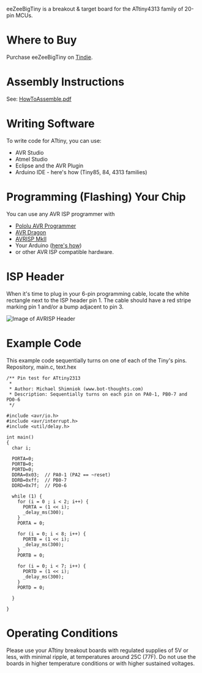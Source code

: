 eeZeeBigTiny is a breakout & target board for the ATtiny4313 family of 20-pin MCUs.

# Where to Buy
Purchase eeZeeBigTiny on [Tindie](https://www.tindie.com/stores/bot_thoughts/).

# Assembly Instructions
See: [HowToAssemble.pdf](https://github.com/shimniok/eeZeeBigTiny/raw/master/documentation/HowToAssemble.pdf)

# Writing Software
To write code for ATtiny, you can use:

* AVR Studio
* Atmel Studio
* Eclipse and the AVR Plugin
* Arduino IDE - here's how (Tiny85, 84, 4313 families)

# Programming (Flashing) Your Chip
You can use any AVR ISP programmer with 

* [Pololu AVR Programmer](https://www.pololu.com/product/1300)
* [AVR Dragon](http://www.newark.com/atmel/atavrdragon/in-circuit-debug-prog-jtag-spi/dp/68T2063?ost=avr+dragon)
* [AVRISP MkII](http://www.newark.com/atmel/atavrisp2/in-system-programmer-usb-8bit/dp/68T2065?ost=avrisp)
* Your Arduino ([here's how](http://arduino.cc/en/Tutorial/ArduinoISP))
* or other AVR ISP compatible hardware.

# ISP Header
When it's time to plug in your 6-pin programming cable, locate the white rectangle next to the ISP header pin 1. The cable should have a red stripe marking pin 1 and/or a bump adjacent to pin 3.

![Image of AVRISP Header](http://www.batsocks.co.uk/img/info_isp/ISP%206%20way%20pinout.png)

# Example Code
This example code sequentially turns on one of each of the Tiny's pins. Repository, main.c, text.hex
```
/** Pin test for ATtiny2313
 *
 * Author: Michael Shimniok (www.bot-thoughts.com)
 * Description: Sequentially turns on each pin on PA0-1, PB0-7 and PD0-6
 */

#include <avr/io.h>
#include <avr/interrupt.h>
#include <util/delay.h>

int main()
{
  char i;

  PORTA=0;
  PORTB=0;
  PORTD=0;
  DDRA=0x03;  // PA0-1 (PA2 == ~reset)
  DDRB=0xff;  // PB0-7
  DDRD=0x7f;  // PD0-6

  while (1) {
    for (i = 0 ; i < 2; i++) {
      PORTA = (1 << i);
      _delay_ms(300);
    }
    PORTA = 0;

    for (i = 0; i < 8; i++) {
      PORTB = (1 << i);
      _delay_ms(300);
    }
    PORTB = 0;

    for (i = 0; i < 7; i++) {
      PORTD = (1 << i);
      _delay_ms(300);
    }
    PORTD = 0;

  }

}
```

# Operating Conditions
Please use your ATtiny breakout boards with regulated supplies of 5V or less, with minimal ripple, at temperatures around 25C (77F). Do not use the boards in higher temperature conditions or with higher sustained voltages.
